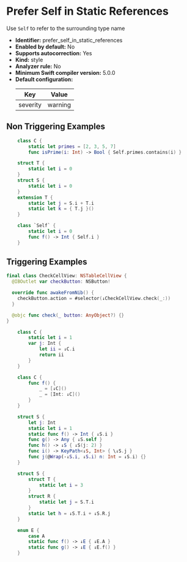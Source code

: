 # Prefer Self in Static References

Use `Self` to refer to the surrounding type name

* **Identifier:** prefer_self_in_static_references
* **Enabled by default:** No
* **Supports autocorrection:** Yes
* **Kind:** style
* **Analyzer rule:** No
* **Minimum Swift compiler version:** 5.0.0
* **Default configuration:**
  <table>
  <thead>
  <tr><th>Key</th><th>Value</th></tr>
  </thead>
  <tbody>
  <tr>
  <td>
  severity
  </td>
  <td>
  warning
  </td>
  </tr>
  </tbody>
  </table>

## Non Triggering Examples

```swift
    class C {
        static let primes = [2, 3, 5, 7]
        func isPrime(i: Int) -> Bool { Self.primes.contains(i) }
```

```swift
    struct T {
        static let i = 0
    }
    struct S {
        static let i = 0
    }
    extension T {
        static let j = S.i + T.i
        static let k = { T.j }()
    }
```

```swift
    class `Self` {
        static let i = 0
        func f() -> Int { Self.i }
    }
```

## Triggering Examples

```swift
final class CheckCellView: NSTableCellView {
  @IBOutlet var checkButton: NSButton!

  override func awakeFromNib() {
    checkButton.action = #selector(↓CheckCellView.check(_:))
  }

  @objc func check(_ button: AnyObject?) {}
}
```

```swift
    class C {
        static let i = 1
        var j: Int {
            let ii = ↓C.i
            return ii
        }
    }
```

```swift
    class C {
        func f() {
            _ = [↓C]()
            _ = [Int: ↓C]()
        }
    }
```

```swift
    struct S {
        let j: Int
        static let i = 1
        static func f() -> Int { ↓S.i }
        func g() -> Any { ↓S.self }
        func h() -> ↓S { ↓S(j: 2) }
        func i() -> KeyPath<↓S, Int> { \↓S.j }
        func j(@Wrap(-↓S.i, ↓S.i) n: Int = ↓S.i) {}
    }
```

```swift
    struct S {
        struct T {
            static let i = 3
        }
        struct R {
            static let j = S.T.i
        }
        static let h = ↓S.T.i + ↓S.R.j
    }
```

```swift
    enum E {
        case A
        static func f() -> ↓E { ↓E.A }
        static func g() -> ↓E { ↓E.f() }
    }
```